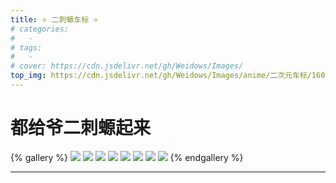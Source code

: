 ```yaml
---
title: ⭐ 二刺螈车标 ⭐
# categories:
#   -
# tags:
#   -
# cover: https://cdn.jsdelivr.net/gh/Weidows/Images/
top_img: https://cdn.jsdelivr.net/gh/Weidows/Images/anime/二次元车标/1601024335721.jpeg
---
```


<!--
 * @Author: Weidows
 * @Date: 2020-08-25 19:14:35
 * @LastEditors: Weidows
 * @LastEditTime: 2020-10-22 17:08:01
 * @FilePath: \Weidowsd:\Game\Demo\Github\Blog\source\tags\gallery_data\二次元车标.md
-->

# 都给爷二刺螈起来

{% gallery %}
![](https://cdn.jsdelivr.net/gh/Weidows/Images/anime/二次元车标/1601024335721.jpeg)
![](https://cdn.jsdelivr.net/gh/Weidows/Images/anime/二次元车标/1601024357177.jpeg)
![](https://cdn.jsdelivr.net/gh/Weidows/Images/anime/二次元车标/1601024362625.jpeg)
![](https://cdn.jsdelivr.net/gh/Weidows/Images/anime/二次元车标/1601024367716.jpeg)
![](https://cdn.jsdelivr.net/gh/Weidows/Images/anime/二次元车标/1601024374935.jpeg)
![](https://cdn.jsdelivr.net/gh/Weidows/Images/anime/二次元车标/1601024380044.jpeg)
![](https://cdn.jsdelivr.net/gh/Weidows/Images/anime/二次元车标/1601024388364.jpeg)
![](https://cdn.jsdelivr.net/gh/Weidows/Images/anime/二次元车标/1601024395025.jpeg)
{% endgallery %}

---
